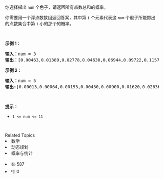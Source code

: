 <p>你选择掷出 <code>num</code> 个色子，请返回所有点数总和的概率。</p>

<p>你需要用一个浮点数数组返回答案，其中第 <code>i</code> 个元素代表这 <code>num</code> 个骰子所能掷出的点数集合中第 <code>i</code> 小的那个的概率。</p>

<p>&nbsp;</p>

<p><strong>示例 1：</strong></p>

<pre>
<strong>输入：</strong>num = 3
<strong>输出：</strong>[0.00463,0.01389,0.02778,0.04630,0.06944,0.09722,0.11574,0.12500,0.12500,0.11574,0.09722,0.06944,0.04630,0.02778,0.01389,0.00463]
</pre>

<p><strong>示例&nbsp;2：</strong></p>

<pre>
<strong>输入：</strong>num = 5
<strong>输出:</strong>[0.00013,0.00064,0.00193,0.00450,0.00900,0.01620,0.02636,0.03922,0.05401,0.06944,0.08372,0.09452,0.10031,0.10031,0.09452,0.08372,0.06944,0.05401,0.03922,0.02636,0.01620,0.00900,0.00450,0.00193,0.00064,0.00013]
</pre>

<p>&nbsp;</p>

<p><strong>提示：</strong></p>

<ul> 
 <li><code>1 &lt;= num &lt;= 11</code></li> 
</ul>

<p>&nbsp;</p>

<div><div>Related Topics</div><div><li>数学</li><li>动态规划</li><li>概率与统计</li></div></div><br><div><li>👍 587</li><li>👎 0</li></div>
